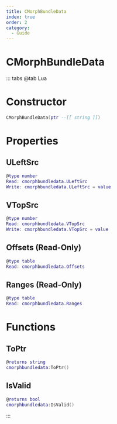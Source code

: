 ```yaml
---
title: CMorphBundleData
index: true
order: 2
category:
  - Guide
---
```


# CMorphBundleData

::: tabs
@tab Lua
# Constructor
```lua
CMorphBundleData(ptr --[[ string ]])
```
# Properties
## ULeftSrc 
```lua
@type number
Read: cmorphbundledata.ULeftSrc
Write: cmorphbundledata.ULeftSrc = value
```
## VTopSrc 
```lua
@type number
Read: cmorphbundledata.VTopSrc
Write: cmorphbundledata.VTopSrc = value
```
## Offsets (Read-Only)
```lua
@type table
Read: cmorphbundledata.Offsets
```
## Ranges (Read-Only)
```lua
@type table
Read: cmorphbundledata.Ranges
```
# Functions
## ToPtr
```lua
@returns string
cmorphbundledata:ToPtr()
```
## IsValid
```lua
@returns bool
cmorphbundledata:IsValid()
```

:::